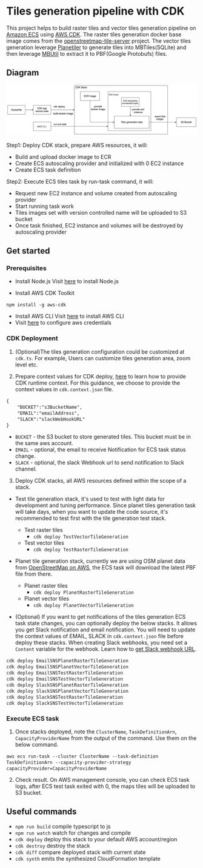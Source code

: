 # Tiles generation pipeline with CDK

This project helps to build raster tiles and vector tiles generation pipeline on [Amazon ECS](https://aws.amazon.com/ecs/) using [AWS CDK](https://aws.amazon.com/cdk/). The raster tiles generation docker base image comes from the [openstreetmap-tile-server](https://github.com/Overv/openstreetmap-tile-server) project. The vector tiles generation leverage [Planetiler](https://github.com/onthegomap/planetiler) to generate tiles into MBTiles(SQLite) and then leverage [MBUtil](https://github.com/mapbox/mbutil) to extract it to PBF(Google Protobufs) files.

## Diagram
![alt text](./tiles-generation-diagram.png)

Step1: Deploy CDK stack, prepare AWS resources, it will:
* Build and upload docker image to ECR
* Create ECS autoscaling provider and initialized with 0 EC2 instance
* Create ECS task definition

Step2: Execute ECS tiles task by run-task command, it will:
* Request new EC2 instance and volume created from autoscaling provider
* Start running task work
* Tiles images set with version controlled name will be uploaded to S3 bucket
* Once task finished, EC2 instance and volumes will be destroyed by autoscaling provider 

## Get started
### Prerequisites
* Install Node.js
Visit [here](https://nodejs.org/en/) to install Node.js

* Install AWS CDK Toolkit
```
npm install -g aws-cdk
```

* Install AWS CLI
Visit [here](https://docs.aws.amazon.com/cli/latest/userguide/getting-started-install.html) to install AWS CLI
* Visit [here](https://docs.aws.amazon.com/cdk/latest/guide/getting_started.html#getting_started_prerequisites) to configure aws credentials

### CDK Deployment

1. (Optional)The tiles generation configuration could be customized at `cdk.ts`. For example, Users can customize tiles generation area, zoom level etc.


2. Prepare context values for CDK deploy, [here](https://docs.aws.amazon.com/cdk/v2/guide/context.html#context_construct) to learn how to provide CDK runtime context. For this guidance, we choose to provide the context values in `cdk.context.json` file.
```
{
    "BUCKET":"s3BucketName",
    "EMAIL":"emailAddress",
    "SLACK":"slackWebHookURL"
} 
```
* `BUCKET` - the S3 bucket to store generated tiles. This bucket must be in the same aws account.
* `EMAIL` - optional, the email to receive Notification for ECS task status change.
* `SLACK` - optional, the slack Webhook url to send notification to Slack channel.

3. Deploy CDK stacks, all AWS resources defined within the scope of a stack.

- Test tile generation stack, it's used to test with light data for development and tuning performance. Since planet tiles generation task will take days, when you want to update the code source, it's recommended to test first with the tile generation test stack.

  - Test raster tiles
    - `cdk deploy TestVectorTileGeneration`
  - Test vector tiles
    - `cdk deploy TestRasterTileGeneration`

* Planet tile generation stack, currently we are using OSM planet data from [OpenStreetMap on AWS](https://registry.opendata.aws/osm/), the ECS task will download the latest PBF file from there.
  - Planet raster tiles
    - `cdk deploy PlanetRasterTileGeneration`
  - Planet vector tiles
    - `cdk deploy PlanetVectorTileGeneration`

* (Optional) If you want to get notifications of the tiles generation ECS task state changes, you can optionally deploy the below stacks. It allows you get Slack notification and email notification. You will need to update the context values of EMAIL, SLACK in `cdk.context.json` file before deploy these stacks. When creating Slack webhooks, you need set a `Content` variable for the webhook. Learn  how to [get Slack webhook URL](https://slack.com/help/articles/360041352714-Create-more-advanced-workflows-using-webhooks).

```
cdk deploy EmailSNSPlanetRasterTileGeneration
cdk deploy EmailSNSPlanetVectorTileGeneration
cdk deploy EmailSNSTestRasterTileGeneration
cdk deploy EmailSNSTestVectorTileGeneration
cdk deploy SlackSNSPlanetRasterTileGeneration
cdk deploy SlackSNSPlanetVectorTileGeneration
cdk deploy SlackSNSTestRasterTileGeneration
cdk deploy SlackSNSTestVectorTileGeneration
```

### Execute ECS task

1. Once stacks deployed, note the `ClusterName`, `TaskDefinitionArn`, `CapacityProviderName` from the output of the command. Use them on the below command.

```
aws ecs run-task --cluster ClusterName --task-definition TaskDefinitionArn --capacity-provider-strategy capacityProvider=CapacityProviderName
```

2. Check result. On AWS management console, you can check ECS task logs, after ECS test task exited with 0, the maps tiles will be uploaded to S3 bucket.

## Useful commands

 * `npm run build`   compile typescript to js
 * `npm run watch`   watch for changes and compile
 * `cdk deploy`      deploy this stack to your default AWS account/region
 * `cdk destroy`     destroy the stack
 * `cdk diff`        compare deployed stack with current state
 * `cdk synth`       emits the synthesized CloudFormation template
